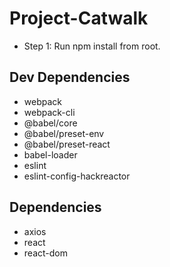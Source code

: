 # Project-Catwalk

- Step 1: Run npm install from root.

## Dev Dependencies
- webpack
- webpack-cli
- @babel/core
- @babel/preset-env
- @babel/preset-react
- babel-loader
- eslint
- eslint-config-hackreactor

## Dependencies
- axios
- react
- react-dom